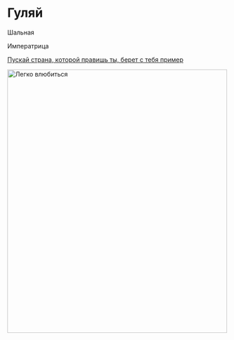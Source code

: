 <!DOCTYPE html>
<html>
<body>

<h1>Гуляй</h1>

<p>Шальная</p>
<p>Императрица</p>
<!DOCTYPE html>
<html>
<body>

<a href="https://github.com/ElenaGolovkina">Пускай страна, которой правишь ты, берет с тебя пример</a>

<img src="http://st2.1ul.ru/upload/content/KC7jaDO_wmk.jpg" alt="Легко влюбиться" width="500" height="600">

</body>
</html>
